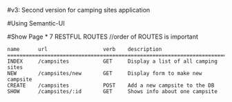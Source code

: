 #v3: Second version for camping sites application

#Using Semantic-UI

#Show Page 
    * 7 RESTFUL ROUTES //order of ROUTES is important
    
    name      url                  verb    description
    =========================================================================
    INDEX     /campsites           GET     Display a list of all camping sites
    NEW       /campsites/new       GET     Display form to make new campsite
    CREATE    /campsites           POST    Add a new campsite to the DB
    SHOW      /campsites/:id       GET     Shows info about one campsite
